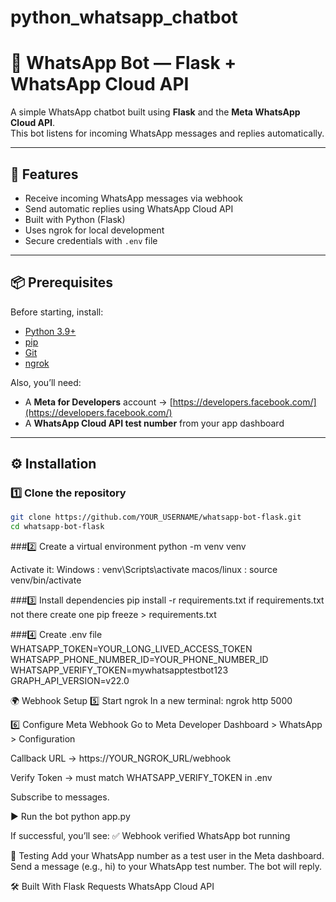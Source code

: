 # python_whatsapp_chatbot
# 📱 WhatsApp Bot — Flask + WhatsApp Cloud API

A simple WhatsApp chatbot built using **Flask** and the **Meta WhatsApp Cloud API**.  
This bot listens for incoming WhatsApp messages and replies automatically.

---

## 🚀 Features
- Receive incoming WhatsApp messages via webhook
- Send automatic replies using WhatsApp Cloud API
- Built with Python (Flask)
- Uses ngrok for local development
- Secure credentials with `.env` file

---

## 📦 Prerequisites
Before starting, install:
- [Python 3.9+](https://www.python.org/downloads/)
- [pip](https://pip.pypa.io/en/stable/installation/)
- [Git](https://git-scm.com/downloads)
- [ngrok](https://ngrok.com/download)

Also, you’ll need:
- A **Meta for Developers** account → [https://developers.facebook.com/](https://developers.facebook.com/)
- A **WhatsApp Cloud API test number** from your app dashboard

---

## ⚙️ Installation

### 1️⃣ Clone the repository
```bash
git clone https://github.com/YOUR_USERNAME/whatsapp-bot-flask.git
cd whatsapp-bot-flask
```

###2️⃣ Create a virtual environment
python -m venv venv

Activate it:
Windows : venv\Scripts\activate
macos/linux : source venv/bin/activate

###3️⃣ Install dependencies
pip install -r requirements.txt
if requirements.txt not there create one
pip freeze > requirements.txt

###4️⃣ Create .env file
WHATSAPP_TOKEN=YOUR_LONG_LIVED_ACCESS_TOKEN
WHATSAPP_PHONE_NUMBER_ID=YOUR_PHONE_NUMBER_ID
WHATSAPP_VERIFY_TOKEN=mywhatsapptestbot123
GRAPH_API_VERSION=v22.0

🌍 Webhook Setup
5️⃣ Start ngrok
In a new terminal: ngrok http 5000

6️⃣ Configure Meta Webhook
Go to Meta Developer Dashboard > WhatsApp > Configuration

Callback URL → https://YOUR_NGROK_URL/webhook

Verify Token → must match WHATSAPP_VERIFY_TOKEN in .env

Subscribe to messages.

▶️ Run the bot
python app.py

If successful, you’ll see:
✅ Webhook verified
WhatsApp bot running

💬 Testing
Add your WhatsApp number as a test user in the Meta dashboard.
Send a message (e.g., hi) to your WhatsApp test number.
The bot will reply.

🛠 Built With
Flask
Requests
WhatsApp Cloud API
